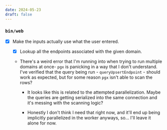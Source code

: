 ```yaml
---
date: 2024-05-23
draft: false
---
```


### `bin/web`

  - [x] Make the inputs actually use what the user entered.

    - [x] Lookup all the endpoints associated with the given domain.
  
    - There's a weird error that I'm running into when trying to run multiple domains at once- `pgx` is panicking in a way that I don't understand. I've verified that the query being run - `queryUpsertEndpoint` - should work as expected, but for some reason `pgx` isn't able to scan the rows?

      - It looks like this is related to the attempted parallelization. Maybe the queries are getting serialized into the same connection and it's messing with the scanning logic?

      - Honestly I don't think I need that right now, and it'll end up being implicitly parallelized in the worker anyways, so... I'll leave it alone for now.